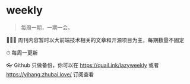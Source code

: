 # weekly
> 每周一期，一期一会。

👨🏻‍💻 周刊内容暂时以大前端技术相关的文章和开源项目为主，每期数量不固定

⏱ 每周一更新

👓 Github 只做备份，你可以在 https://quail.ink/lazyweekly 或者 https://yihang.zhubai.love/ 订阅查看

